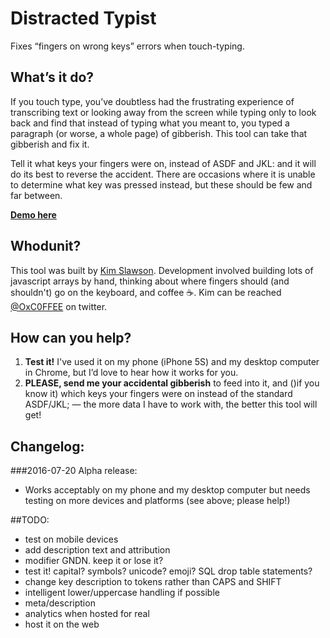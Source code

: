 # Distracted Typist
Fixes “fingers on wrong keys” errors when touch-typing. 

## What’s it do?
If you touch type, you’ve doubtless had the frustrating experience of transcribing text or looking away from the screen while typing only to look back and find that instead of typing what you meant to, you typed a paragraph (or worse, a whole page) of gibberish. This tool can take that gibberish and fix it. 

Tell it what keys your fingers were on, instead of ASDF and JKL: and it will do its best to reverse the accident. There are occasions where it is unable to determine what key was pressed instead, but these should be few and far between.

**[Demo here](http://rawgit.com/kimslawson/distractedtypist/master/index.html)**

## Whodunit?
This tool was built by [Kim Slawson](http://slawson.org/). Development involved building lots of javascript arrays by hand, thinking about where fingers should (and shouldn't) go on the keyboard, and coffee ☕️. Kim can be reached [@OxC0FFEE](http://twitter.com/OxC0FFEE) on twitter.

## How can you help?
1. **Test it!** I've used it on my phone (iPhone 5S) and my desktop computer in Chrome, but I’d love to hear how it works for you.
2. **PLEASE, send me your accidental gibberish** to feed into it, and ()if you know it) which keys your fingers were on instead of the standard ASDF/JKL; — the more data I have to work with, the better this tool will get!

## Changelog:
###2016-07-20 Alpha release:
* Works acceptably on my phone and my desktop computer but needs testing on more devices and platforms (see above; please help!)

##TODO:
* test on mobile devices
* add description text and attribution
* modifier GNDN. keep it or lose it?
* test it! capital? symbols? unicode? emoji? SQL drop table statements?
* change key description to tokens rather than CAPS and SHIFT
* intelligent lower/uppercase handling if possible
* meta/description
* analytics when hosted for real
* host it on the web
